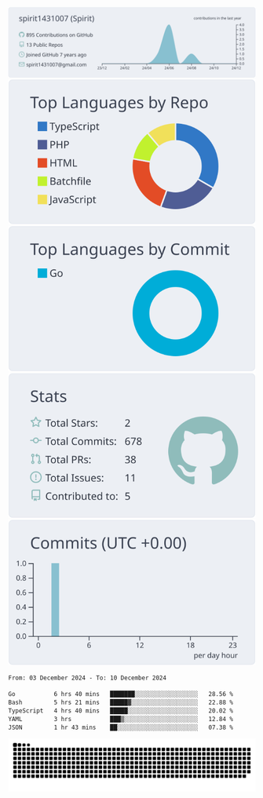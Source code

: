 [![](https://raw.githubusercontent.com/spirit1431007/spirit1431007/master/profile-summary-card-output/nord_bright/0-profile-details.svg)](https://git.io/spiritx)
[![](https://raw.githubusercontent.com/spirit1431007/spirit1431007/master/profile-summary-card-output/nord_bright/1-repos-per-language.svg)](https://git.io/spiritx) [![](https://raw.githubusercontent.com/spirit1431007/spirit1431007/master/profile-summary-card-output/nord_bright/2-most-commit-language.svg)](https://git.io/spiritx)
[![](https://raw.githubusercontent.com/spirit1431007/spirit1431007/master/profile-summary-card-output/nord_bright/3-stats.svg)](https://git.io/spiritx) [![](https://raw.githubusercontent.com/spirit1431007/spirit1431007/master/profile-summary-card-output/nord_bright/4-productive-time.svg)](https://git.io/spiritx)

<!--START_SECTION:waka-->

```txt
From: 03 December 2024 - To: 10 December 2024

Go           6 hrs 40 mins   ███████░░░░░░░░░░░░░░░░░░   28.56 %
Bash         5 hrs 21 mins   █████▓░░░░░░░░░░░░░░░░░░░   22.88 %
TypeScript   4 hrs 40 mins   █████░░░░░░░░░░░░░░░░░░░░   20.02 %
YAML         3 hrs           ███▒░░░░░░░░░░░░░░░░░░░░░   12.84 %
JSON         1 hr 43 mins    ██░░░░░░░░░░░░░░░░░░░░░░░   07.38 %
```

<!--END_SECTION:waka-->

![contribution](https://github.com/spirit1431007/spirit1431007/blob/output/github-contribution-grid-snake.svg)
